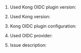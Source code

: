1. Used Kong OIDC plugin version:

2. Used Kong version:

3. Kong OIDC plugin configuration:

4. Used OIDC provider:

5. Issue description:
